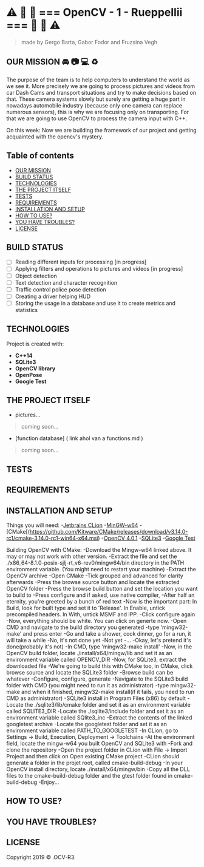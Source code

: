 # :warning:  :traffic_light:  :red_car:  === OpenCV - 1 - Rueppellii ===  :red_car:  :traffic_light:  :warning:
> made by Gergo Barta, Gabor Fodor and Fruzsina Vegh

## OUR MISSION  :oncoming_automobile: :camera: :computer:  :recycle:
The purpose of the team is to help computers to understand the world as we see it. More precisely we are going to
process pictures and videos from car Dash Cams and transport situations and try to make decisions based on that.
These camera systems slowly but surely are getting a huge part in nowadays automobile industry (because only one
camera can replace numerous sensors), this is why we are focusing only on transporting.
For that we are going to use OpenCV to process the camera input with C++.

On this week:
Now we are building the framework of our project and getting acquainted with the opencv's mystery.

## Table of contents
- [OUR MISSION](#our-mission)
- [BUILD STATUS](#build-status)
- [TECHNOLOGIES](#technologies)
- [THE PROJECT ITSELF](#the-project-itself)
- [TESTS](#tests)
- [REQUIREMENTS](#requirements)
- [INSTALLATION AND SETUP](#installation-and-setup)
- [HOW TO USE?](#how-to-use)
- [YOU HAVE TROUBLES?](#you-have-troubles)
- [LICENSE](#license)

## BUILD STATUS
 - [ ] Reading different inputs for processing [in progress]
 - [ ] Applying filters and operations to pictures and videos [in progress]
 - [ ] Object detection
 - [ ] Text detection and character recognition
 - [ ] Traffic control police pose detection
 - [ ] Creating a driver helping HUD
 - [ ] Storing the usage in a database and use it to create metrics and statistics

## TECHNOLOGIES
Project is created with:
* __C++14__
* __SQLite3__
* __OpenCV library__
* __OpenPose__
* __Google Test__

## THE PROJECT ITSELF
 - pictures...
> coming soon...

 - [function database] ( link ahol van a functions.md )
> coming soon...

## TESTS


## REQUIREMENTS



## INSTALLATION AND SETUP

Things you will need:
 -[Jetbrains CLion](https://www.jetbrains.com/clion/)
 -[MinGW-w64](https://drive.google.com/open?id=1tNNNxxlnYyeeiGAozp307DbwI1kel2AQ)
 -[CMake[(https://github.com/Kitware/CMake/releases/download/v3.14.0-rc1/cmake-3.14.0-rc1-win64-x64.msi)
 -[OpenCV 4.0.1](https://github.com/opencv/opencv/archive/4.0.1.zip)
 -[SQLite3](https://drive.google.com/open?id=1fUCQl_v66Zl4Wb51pFHGSVmeZyfMp83z)
 -[Google Test](https://github.com/green-fox-academy/teaching-materials/blob/master/workshop/testing/env-setup/cpp/resource/googletest.zip)
 
Building OpenCV with CMake:
 -Download the Mingw-w64 linked above. It may or may not work with other version.
 -Extract the file and set the ./x86_64-8.1.0-posix-sjlj-rt_v6-rev0/mingw64/bin directory in the 
 PATH environment variable. (You might need to restart your machine)
 -Extract the OpenCV archive
 -Open CMake
 -Tick grouped and advanced for clarity afterwards
 -Press the browse source button and locate the extracted OpenCV folder
 -Press the browse build button and set the location you want to build to
 -Press configure and if asked, use native compiler,
 -After half an eternity, you're greeted by a bunch of red text
 -Now is the important part: In Build, look for built type and set it to 'Release'. In Enable, untick precompiled headers.
 In With, untick MSMF and IPP.
 -Click configure again
 -Now, everything should be white. You can click on generte now.
 -Open CMD and navigate to the build directory you generated
 -type 'mingw32-make' and press enter
 -Go and take a shower, cook dinner, go for a run, it will take a while
 -No, it's not done yet
 -Not yet
 -...
 -Okay, let's pretend it's done(probably it's not)
 -In CMD, type 'mingw32-make install'
 -Now, in the OpenCV build folder, locate ./install/x64/mingw/lib and set it as an environment variable called OPENCV_DIR
 -Now, for SQLite3, extract the downloaded file
 -We're going to build this with CMake too, in CMake, click browse source and locate the SQLite3 folder
 -Browse build can be whatever
 -Configure, configure, generate
 -Navigate to the SQLite3 build folder with CMD (you might need to run it as administrator)
 -type mingw32-make and when it finished, mingw32-make install(if it fails, you need to run CMD as administrator)
 -SQLite3 install in Program Files (x86) by default
 -Locate the ./sqlite3/lib/cmake folder and set it as an environment variable called SQLITE3_DIR
 -Locate the ./sqlite3/include folder and set it as an environment variable called SQlite3_inc
 -Extract the contents of the linked googletest archive
 -Locate the googletest folder and set it as an environment variable called PATH_TO_GOOGLETEST
 -In CLion, go to Settings -> Build, Execution, Deployment -> Toolchains
 -At the environment field, locate the mingw-w64 you built OpenCV and SQLite3 with
 -Fork and clone the repository
 -Open the project folder in CLion with File -> Import Project and then click on Open existing CMake project
 -CLion should generate a folder in the projet root, called cmake-build-debug
 -In your OpenCV install directory, locate ./install/x64/mingw/bin
 -Copy all the DLL files to the cmake-build-debug folder and the gtest folder found in cmake-build-debug
 -Enjoy...

## HOW TO USE?



## YOU HAVE TROUBLES?



## LICENSE
Copyright 2019 © .OCV-R3.
